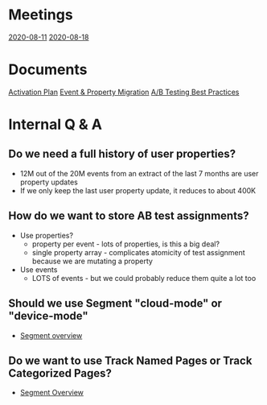 <!-- TITLE: Amplitude Migration -->
<!-- SUBTITLE: A quick summary of Amplitude Migration -->

# Meetings
[2020-08-11](https://wiki.neighbor.com/engineering/growth/amplitude-migration/2020-08-11)
[2020-08-18](https://wiki.neighbor.com/engineering/growth/amplitude-migration/2020-08-18)

# Documents
[Activation Plan](https://docs.google.com/spreadsheets/d/1VelXZKa1y9ZIM8we2viJ2xv9hrZ1B3xg77gVbvIgcvs/edit?usp=sharing)
[Event & Property Migration](https://docs.google.com/spreadsheets/d/1A7IVwDa55c_22e7ZnrI-jNxbRwuR4NWHFM4TV4c7uK8/edit?usp=sharing)
[A/B Testing Best Practices](https://help.amplitude.com/hc/en-us/articles/115001580108-How-to-Analyze-A-B-Tests-Results-in-Amplitude)

# Internal Q & A
## Do we need a full history of user properties?
 * 12M out of the 20M events from an extract of the last 7 months are user property updates
 * If we only keep the last user property update, it reduces to about 400K
## How do we want to store AB test assignments?
* Use properties?
	* property per event - lots of properties, is this a big deal?
	* single property array - complicates atomicity of test assignment because we are mutating a property 
* Use events
	* LOTS of events - but we could probably reduce them quite a lot too
## Should we use Segment "cloud-mode" or "device-mode"
* [Segment overview](https://segment.com/docs/connections/destinations/#connection-modes)

## Do we want to use Track Named Pages or Track Categorized Pages?
* [Segment Overview](https://segment.com/docs/connections/destinations/catalog/amplitude/#client-and-server)